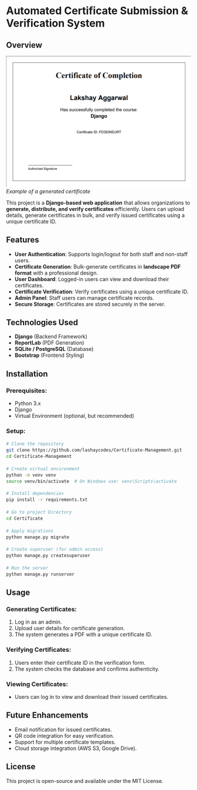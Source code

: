 # Automated Certificate Submission & Verification System

## Overview

![Generated Certificate](generated_certificate.png)  
*Example of a generated certificate*


This project is a **Django-based web application** that allows organizations to **generate, distribute, and verify certificates** efficiently. Users can upload details, generate certificates in bulk, and verify issued certificates using a unique certificate ID.

## Features

- **User Authentication**: Supports login/logout for both staff and non-staff users.
- **Certificate Generation**: Bulk-generate certificates in **landscape PDF format** with a professional design.
- **User Dashboard**: Logged-in users can view and download their certificates.
- **Certificate Verification**: Verify certificates using a unique certificate ID.
- **Admin Panel**: Staff users can manage certificate records.
- **Secure Storage**: Certificates are stored securely in the server.

## Technologies Used

- **Django** (Backend Framework)
- **ReportLab** (PDF Generation)
- **SQLite / PostgreSQL** (Database)
- **Bootstrap** (Frontend Styling)

## Installation

### Prerequisites:

- Python 3.x
- Django
- Virtual Environment (optional, but recommended)

### Setup:

```bash
# Clone the repository
git clone https://github.com/lashaycodes/Certificate-Management.git
cd Certificate-Management

# Create virtual environment
python -m venv venv
source venv/bin/activate  # On Windows use: venv\Scripts\activate

# Install dependencies
pip install -r requirements.txt

# Go to project Directory
cd Certificate

# Apply migrations
python manage.py migrate

# Create superuser (for admin access)
python manage.py createsuperuser

# Run the server
python manage.py runserver
```

## Usage

### Generating Certificates:

1. Log in as an admin.
2. Upload user details for certificate generation.
3. The system generates a PDF with a unique certificate ID.

### Verifying Certificates:

1. Users enter their certificate ID in the verification form.
2. The system checks the database and confirms authenticity.

### Viewing Certificates:

- Users can log in to view and download their issued certificates.

## Future Enhancements

- Email notification for issued certificates.
- QR code integration for easy verification.
- Support for multiple certificate templates.
- Cloud storage integration (AWS S3, Google Drive).

## License

This project is open-source and available under the MIT License.



